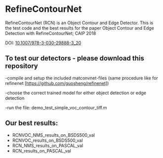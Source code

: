 # RefineContourNet

RefineContourNet (RCN) is an Object Contour and Edge Detector.  This is the test code and the best results for the paper Object Contour and Edge Detection with RefineContourNet; CAIP 2018

DOI: [10.1007/978-3-030-29888-3_20](https://arxiv.org/ct?url=https%3A%2F%2Fdx.doi.org%2F10.1007%2F978-3-030-29888-3_20&v=cf61f2c2)

## To test our detectors - please download this repository

-compile and setup the included matconvnet-files (same procedure like for refinenet [https://github.com/guosheng/refinenet]) 

-choose the correct trained model for either object detection or edge detection

-run the file: demo_test_simple_voc_contour_tiff.m

## Our best results:
* RCNVOC_NMS_results_on_BSDS500_val 
* RCNVOC_results_on_BSDS500_val 
* RCN_NMS_results_on_PASCAL_val 
* RCN_results_on_PASCAL_val
